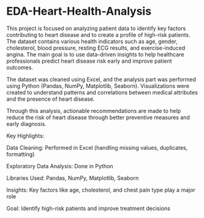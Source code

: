 # EDA-Heart-Health-Analysis
This project is focused on analyzing patient data to identify key factors contributing to heart disease and to create a profile of high-risk patients. The dataset contains various health indicators such as age, gender, cholesterol, blood pressure, resting ECG results, and exercise-induced angina.
The main goal is to use data-driven insights to help healthcare professionals predict heart disease risk early and improve patient outcomes.

The dataset was cleaned using Excel, and the analysis part was performed using Python (Pandas, NumPy, Matplotlib, Seaborn).
Visualizations were created to understand patterns and correlations between medical attributes and the presence of heart disease.

Through this analysis, actionable recommendations are made to help reduce the risk of heart disease through better preventive measures and early diagnosis.

 Key Highlights:

Data Cleaning: Performed in Excel (handling missing values, duplicates, formatting)

Exploratory Data Analysis: Done in Python

Libraries Used: Pandas, NumPy, Matplotlib, Seaborn

Insights: Key factors like age, cholesterol, and chest pain type play a major role

Goal: Identify high-risk patients and improve treatment decisions

